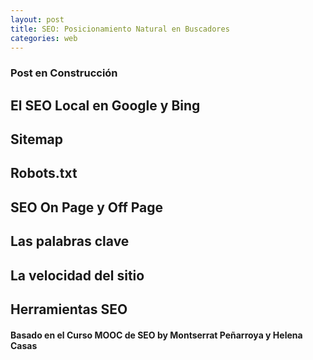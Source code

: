 ```yaml
---
layout: post
title: SEO: Posicionamiento Natural en Buscadores
categories: web
---
```


### Post en Construcción

## El SEO Local en Google y Bing

## Sitemap

## Robots.txt

## SEO On Page y Off Page

## Las palabras clave 

## La velocidad del sitio 

## Herramientas SEO

#### Basado en el Curso MOOC de SEO by Montserrat Peñarroya y Helena Casas

